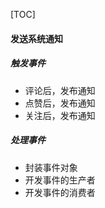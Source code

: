 [TOC]

#### 发送系统通知

##### 触发事件

- 评论后，发布通知
- 点赞后，发布通知
- 关注后，发布通知

##### 处理事件

- 封装事件对象
- 开发事件的生产者
- 开发事件的消费者
